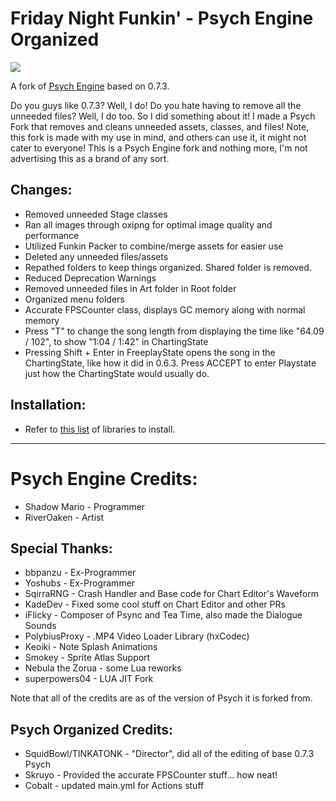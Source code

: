 # Friday Night Funkin' - Psych Engine Organized

![](https://github.com/SquidBowl/PE-0.7.2-ORGANIZED/blob/main/art/banner.png)

A fork of [Psych Engine](https://github.com/ShadowMario/) based on 0.7.3.

Do you guys like 0.7.3? Well, I do! Do you hate having to remove all the unneeded files? Well, I do too. So I did something about it! I made a Psych Fork that removes and cleans unneeded assets, classes, and files! Note, this fork is made with my use in mind, and others can use it, it might not cater to everyone! This is a Psych Engine fork and nothing more, I'm not advertising this as a brand of any sort.
## Changes:
* Removed unneeded Stage classes
* Ran all images through oxipng for optimal image quality and performance
* Utilized Funkin Packer to combine/merge assets for easier use
* Deleted any unneeded files/assets
* Repathed folders to keep things organized. Shared folder is removed.
* Reduced Deprecation Warnings
* Removed unneeded files in Art folder in Root folder
* Organized menu folders
* Accurate FPSCounter class, displays GC memory along with normal memory
* Press "T" to change the song length from displaying the time like "64.09 / 102", to show "1:04 / 1:42" in ChartingState
* Pressing Shift + Enter in FreeplayState opens the song in the ChartingState, like how it did in 0.6.3. Press ACCEPT to enter Playstate just how the ChartingState would usually do.
## Installation:
* Refer to [this list](https://github.com/ShadowMario/FNF-PsychEngine/wiki/Libraries-versions) of libraries to install.
_____________________________________
# Psych Engine Credits: 
* Shadow Mario - Programmer
* RiverOaken - Artist

## Special Thanks:
* bbpanzu - Ex-Programmer
* Yoshubs - Ex-Programmer
* SqirraRNG - Crash Handler and Base code for Chart Editor's Waveform
* KadeDev - Fixed some cool stuff on Chart Editor and other PRs
* iFlicky - Composer of Psync and Tea Time, also made the Dialogue Sounds
* PolybiusProxy - .MP4 Video Loader Library (hxCodec)
* Keoiki - Note Splash Animations
* Smokey - Sprite Atlas Support
* Nebula the Zorua - some Lua reworks
* superpowers04 - LUA JIT Fork

Note that all of the credits are as of the version of Psych it is forked from.

## Psych Organized Credits:
* SquidBowl/TINKATONK - "Director", did all of the editing of base 0.7.3 Psych
* Skruyo - Provided the accurate FPSCounter stuff... how neat!
* Cobalt - updated main.yml for Actions stuff 
